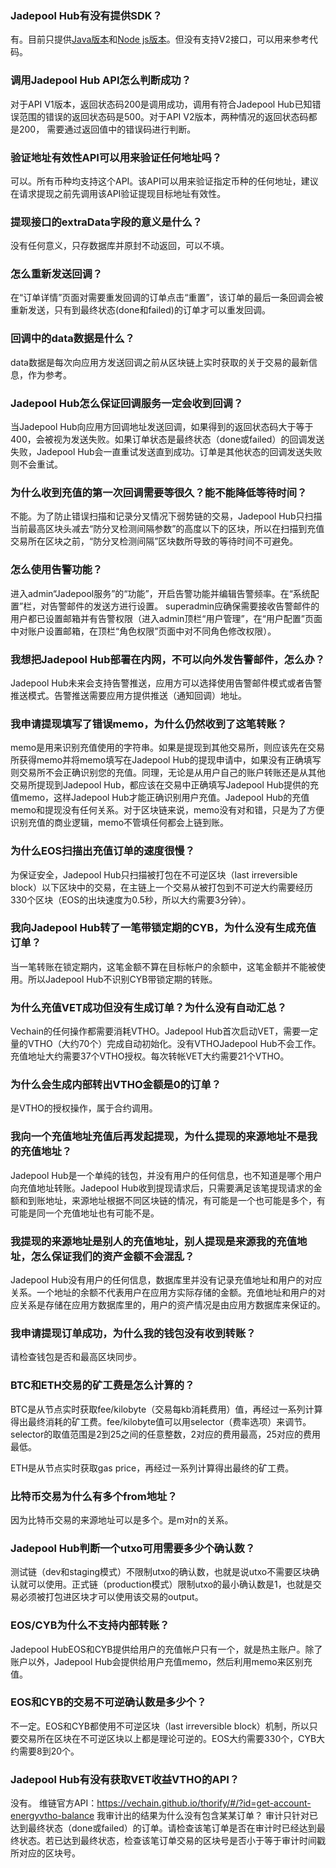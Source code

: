 ### Jadepool Hub有没有提供SDK？
有。目前只提供[Java版本](https://github.com/nbltrust/jadepool-sdk-java)和[Node js版本](https://github.com/nbltrust/jadepool-sdk-nodejs)。但没有支持V2接口，可以用来参考代码。

### 调用Jadepool Hub API怎么判断成功？
对于API V1版本，返回状态码200是调用成功，调用有符合Jadepool Hub已知错误范围的错误的返回状态码是500。对于API V2版本，两种情况的返回状态码都是200， 需要通过返回值中的错误码进行判断。

### 验证地址有效性API可以用来验证任何地址吗？
可以。所有币种均支持这个API。该API可以用来验证指定币种的任何地址，建议在请求提现之前先调用该API验证提现目标地址有效性。

### 提现接口的extraData字段的意义是什么？
没有任何意义，只存数据库并原封不动返回，可以不填。

### 怎么重新发送回调？
在“订单详情”页面对需要重发回调的订单点击“重置”，该订单的最后一条回调会被重新发送，只有到最终状态(done和failed)的订单才可以重发回调。

### 回调中的data数据是什么？
data数据是每次向应用方发送回调之前从区块链上实时获取的关于交易的最新信息，作为参考。

### Jadepool Hub怎么保证回调服务一定会收到回调？
当Jadepool Hub向应用方回调地址发送回调，如果得到的返回状态码大于等于400，会被视为发送失败。如果订单状态是最终状态（done或failed）的回调发送失败，Jadepool Hub会一直重试发送直到成功。订单是其他状态的回调发送失败则不会重试。

### 为什么收到充值的第一次回调需要等很久？能不能降低等待时间？
不能。为了防止错误扫描和记录分叉情况下弱势链的交易，Jadepool Hub只扫描当前最高区块头减去“防分叉检测间隔参数”的高度以下的区块，所以在扫描到充值交易所在区块之前，“防分叉检测间隔”区块数所导致的等待时间不可避免。

### 怎么使用告警功能？
进入admin“Jadepool服务”的“功能”，开启告警功能并编辑告警频率。在“系统配置”栏，对告警邮件的发送方进行设置。 superadmin应确保需要接收告警邮件的用户都已设置邮箱并有告警权限（进入admin顶栏“用户管理”，在“用户配置”页面中对账户设置邮箱，在顶栏“角色权限”页面中对不同角色修改权限）。

### 我想把Jadepool Hub部署在内网，不可以向外发告警邮件，怎么办？
Jadepool Hub未来会支持告警推送，应用方可以选择使用告警邮件模式或者告警推送模式。告警推送需要应用方提供推送（通知回调）地址。

### 我申请提现填写了错误memo，为什么仍然收到了这笔转账？
memo是用来识别充值使用的字符串。如果是提现到其他交易所，则应该先在交易所获得memo并将memo填写在Jadepool Hub的提现申请中，如果没有正确填写 则交易所不会正确识别您的充值。同理，无论是从用户自己的账户转账还是从其他交易所提现到Jadepool Hub，都应该在交易中正确填写Jadepool Hub提供的充值memo，这样Jadepool Hub才能正确识别用户充值。Jadepool Hub的充值memo和提现没有任何关系。对于区块链来说，memo没有对和错，只是为了方便识别充值的商业逻辑，memo不管填任何都会上链到账。

### 为什么EOS扫描出充值订单的速度很慢？
为保证安全，Jadepool Hub只扫描被打包在不可逆区块（last irreversible block）以下区块中的交易，在主链上一个交易从被打包到不可逆大约需要经历330个区块（EOS的出块速度为0.5秒，所以大约需要3分钟）。

### 我向Jadepool Hub转了一笔带锁定期的CYB，为什么没有生成充值订单？
当一笔转账在锁定期内，这笔金额不算在目标帐户的余额中，这笔金额并不能被使用。所以Jadepool Hub不识别CYB带锁定期的转账。

### 为什么充值VET成功但没有生成订单？为什么没有自动汇总？
Vechain的任何操作都需要消耗VTHO。Jadepool Hub首次启动VET，需要一定量的VTHO（大约70个）完成自动初始化。没有VTHOJadepool Hub不会工作。充值地址大约需要37个VTHO授权。每次转帐VET大约需要21个VTHO。

### 为什么会生成内部转出VTHO金额是0的订单？
是VTHO的授权操作，属于合约调用。

### 我向一个充值地址充值后再发起提现，为什么提现的来源地址不是我的充值地址？
Jadepool Hub是一个单纯的钱包，并没有用户的任何信息，也不知道是哪个用户向充值地址转账。Jadepool Hub收到提现请求后，只需要满足该笔提现请求的金额和到账地址，来源地址根据不同区块链的情况，有可能是一个也可能是多个，有可能是同一个充值地址也有可能不是。

### 我提现的来源地址是别人的充值地址，别人提现是来源我的充值地址，怎么保证我们的资产金额不会混乱？
Jadepool Hub没有用户的任何信息，数据库里并没有记录充值地址和用户的对应关系。一个地址的余额不代表用户在应用方实际存储的金额。充值地址和用户的对应关系是存储在应用方数据库里的，用户的资产情况是由应用方数据库来保证的。 

### 我申请提现订单成功，为什么我的钱包没有收到转账？
请检查钱包是否和最高区块同步。

### BTC和ETH交易的矿工费是怎么计算的？
BTC是从节点实时获取fee/kilobyte（交易每kb消耗费用）值，再经过一系列计算得出最终消耗的矿工费。fee/kilobyte值可以用selector（费率选项）来调节。selector的取值范围是2到25之间的任意整数，2对应的费用最高，25对应的费用最低。

ETH是从节点实时获取gas price，再经过一系列计算得出最终的矿工费。

### 比特币交易为什么有多个from地址？
因为比特币交易的来源地址可以是多个。是m对n的关系。

### Jadepool Hub判断一个utxo可用需要多少个确认数？
测试链（dev和staging模式）不限制utxo的确认数，也就是说utxo不需要区块确认就可以使用。正式链（production模式）限制utxo的最小确认数是1，也就是交易必须被打包进区块才可以使用该交易的output。

### EOS/CYB为什么不支持内部转账？
Jadepool HubEOS和CYB提供给用户的充值帐户只有一个，就是热主账户。除了账户以外，Jadepool Hub会提供给用户充值memo，然后利用memo来区别充值。

### EOS和CYB的交易不可逆确认数是多少个？
不一定。EOS和CYB都使用不可逆区块（last irreversible block）机制，所以只要交易所在区块在不可逆区块以上都是理论可逆的。EOS大约需要330个，CYB大约需要8到20个。

### Jadepool Hub有没有获取VET收益VTHO的API？
没有。
维链官方API：https://vechain.github.io/thorify/#/?id=get-account-energyvtho-balance
我审计出的结果为什么没有包含某某订单？
审计只针对已达到最终状态（done或failed）的订单。请检查该笔订单是否在审计时已经达到最终状态。若已达到最终状态，检查该笔订单交易的区块号是否小于等于审计时间戳所对应的区块号。
